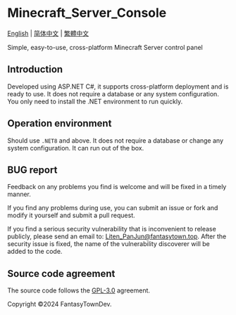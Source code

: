 ﻿# Minecraft_Server_Console

[English](README.md) | [简体中文](README-zh_CN.md) | [繁體中文](README-zh_TW.md)

Simple, easy-to-use, cross-platform Minecraft Server control panel

## Introduction

Developed using ASP.NET C#, it supports cross-platform deployment and is ready to use. It does not require a database or any system configuration. You only need to install the .NET environment to run quickly.

## Operation environment

Should use `.NET8` and above. It does not require a database or change any system configuration. It can run out of the box.

## BUG report

Feedback on any problems you find is welcome and will be fixed in a timely manner.

If you find any problems during use, you can submit an issue or fork and modify it yourself and submit a pull request.

If you find a serious security vulnerability that is inconvenient to release publicly, please send an email to: [Liten_PanJun@fantasytown.top](mailto:Liten_PanJun@fantasytown.top). After the security issue is fixed, the name of the vulnerability discoverer will be added to the code.

## Source code agreement

The source code follows the [GPL-3.0](https://www.gnu.org/licenses/gpl-3.0.html) agreement.

Copyright ©2024 FantasyTownDev.